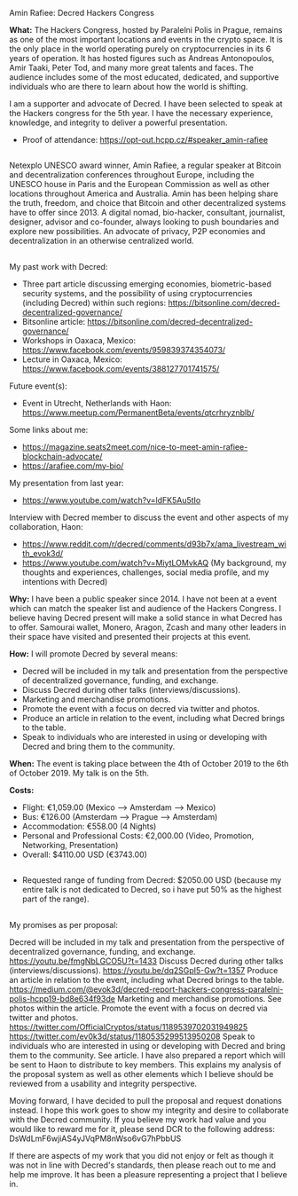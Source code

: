 Amin Rafiee: Decred Hackers Congress

**What:**
The Hackers Congress, hosted by Paralelni Polis in Prague, remains as one of the most important locations and events in the crypto space. It is the only place in the world operating purely on cryptocurrencies in its 6 years of operation. It has hosted figures such as Andreas Antonopoulos, Amir Taaki, Peter Tod, and many more great talents and faces. The audience includes some of the most educated, dedicated, and supportive individuals who are there to learn about how the world is shifting. 

I am a supporter and advocate of Decred. I have been selected to speak at the Hackers congress for the 5th year. I have the necessary experience, knowledge, and integrity to deliver a powerful presentation.
- Proof of attendance: https://opt-out.hcpp.cz/#speaker_amin-rafiee

##
Netexplo UNESCO award winner, Amin Rafiee, a regular speaker at Bitcoin and decentralization conferences throughout Europe, including the UNESCO house in Paris and the European 
Commission as well as other locations throughout America and Australia. Amin has been helping share the truth, freedom, and choice that Bitcoin and other decentralized systems have to offer
since 2013. A digital nomad, bio-hacker, consultant, journalist, designer, advisor and co-founder, always looking to push boundaries and explore new possibilities. An advocate of privacy, P2P economies and decentralization in an otherwise centralized world.
##

My past work with Decred:
- Three part article discussing emerging economies, biometric-based security systems, and the possibility of using cryptocurrencies (including Decred) within such regions: https://bitsonline.com/decred-decentralized-governance/
- Bitsonline article: https://bitsonline.com/decred-decentralized-governance/
- Workshops in Oaxaca, Mexico: https://www.facebook.com/events/959839374354073/
- Lecture in Oaxaca, Mexico: https://www.facebook.com/events/388127701741575/

Future event(s):
- Event in Utrecht, Netherlands with Haon: https://www.meetup.com/PermanentBeta/events/qtcrhryznblb/

Some links about me:
- https://magazine.seats2meet.com/nice-to-meet-amin-rafiee-blockchain-advocate/
- https://arafiee.com/my-bio/

My presentation from last year:
- https://www.youtube.com/watch?v=ldFK5Au5tIo

Interview with Decred member to discuss the event and other aspects of my collaboration, Haon:
- https://www.reddit.com/r/decred/comments/d93b7x/ama_livestream_with_evok3d/
- https://www.youtube.com/watch?v=MiytLOMvkAQ (My background, my thoughts and experiences, challenges, social media profile, and my intentions with Decred)

**Why:** I have been a public speaker since 2014. I have not been at a event which can match the speaker list and audience of the Hackers Congress. I believe having Decred present will make a solid stance in what Decred has to offer. Samourai wallet, Monero, Aragon, Zcash and many other leaders in their space have visited and presented their projects at this event. 

**How:**
I will promote Decred by several means:

* Decred will be included in my talk and presentation from the perspective of decentralized governance, funding, and exchange. 
* Discuss Decred during other talks (interviews/discussions).
* Marketing and merchandise promotions.
* Promote the event with a focus on decred via twitter and photos.
* Produce an article in relation to the event, including what Decred brings to the table.
* Speak to individuals who are interested in using or developing with Decred and bring them to the community.

**When:**
The event is taking place between the 4th of October 2019 to the 6th of October 2019. My talk is on the 5th. 

**Costs:**

- Flight: €1,059.00 (Mexico --> Amsterdam --> Mexico)
- Bus: €126.00 (Amsterdam --> Prague --> Amsterdam)
- Accommodation: €558.00 (4 Nights)
- Personal and Professional Costs: €2,000.00 (Video, Promotion, Networking, Presentation)
- Overall: $4110.00 USD (€3743.00)
##
- Requested range of funding from Decred: $2050.00 USD  (because my entire talk is not dedicated to Decred, so i have put 50% as the highest part of the range).
##

##
My promises as per proposal:

Decred will be included in my talk and presentation from the perspective of decentralized governance, funding, and exchange. https://youtu.be/fmgNbLGCO5U?t=1433
Discuss Decred during other talks (interviews/discussions). https://youtu.be/dq2SGpI5-Gw?t=1357
Produce an article in relation to the event, including what Decred brings to the table. https://medium.com/@evok3d/decred-report-hackers-congress-paralelni-polis-hcpp19-bd8e634f93de
Marketing and merchandise promotions. See photos within the article.
Promote the event with a focus on decred via twitter and photos. https://twitter.com/OfficialCryptos/status/1189539702031949825 https://twitter.com/ev0k3d/status/1180535299513950208
Speak to individuals who are interested in using or developing with Decred and bring them to the community. See article.
I have also prepared a report which will be sent to Haon to distribute to key members. This explains my analysis of the proposal system as well as other elements which I believe should be reviewed from a usability and integrity perspective.

Moving forward, I have decided to pull the proposal and request donations instead. I hope this work goes to show my integrity and desire to collaborate with the Decred community. If you believe my work had value and you would like to reward me for it, please send DCR to the following address:  DsWdLmF6wjiAS4yJVqPM8nWso6vG7hPbbUS

If there are aspects of my work that you did not enjoy or felt as though it was not in line with Decred's standards, then please reach out to me and help me improve. It has been a pleasure representing a project that I believe in.
##